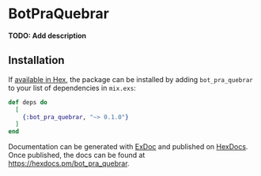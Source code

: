 # BotPraQuebrar

**TODO: Add description**

## Installation

If [available in Hex](https://hex.pm/docs/publish), the package can be installed
by adding `bot_pra_quebrar` to your list of dependencies in `mix.exs`:

```elixir
def deps do
  [
    {:bot_pra_quebrar, "~> 0.1.0"}
  ]
end
```

Documentation can be generated with [ExDoc](https://github.com/elixir-lang/ex_doc)
and published on [HexDocs](https://hexdocs.pm). Once published, the docs can
be found at <https://hexdocs.pm/bot_pra_quebrar>.

